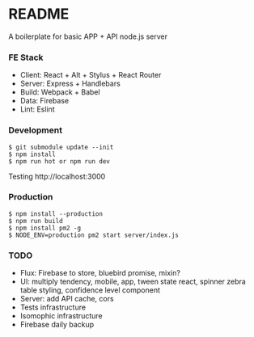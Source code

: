 README
=================

A boilerplate for basic APP + API node.js server  

### FE Stack

- Client: React + Alt + Stylus + React Router 
- Server: Express + Handlebars 
- Build: Webpack + Babel
- Data: Firebase
- Lint: Eslint

### Development

```
$ git submodule update --init
$ npm install
$ npm run hot or npm run dev
```

Testing http://localhost:3000

### Production

```
$ npm install --production
$ npm run build
$ npm install pm2 -g
$ NODE_ENV=production pm2 start server/index.js
```

### TODO

- Flux: Firebase to store, bluebird promise, mixin?
- UI: multiply tendency, mobile, app, tween state react, spinner
 zebra table styling, confidence level component 
- Server: add API cache, cors
- Tests infrastructure
- Isomophic infrastructure
- Firebase daily backup
